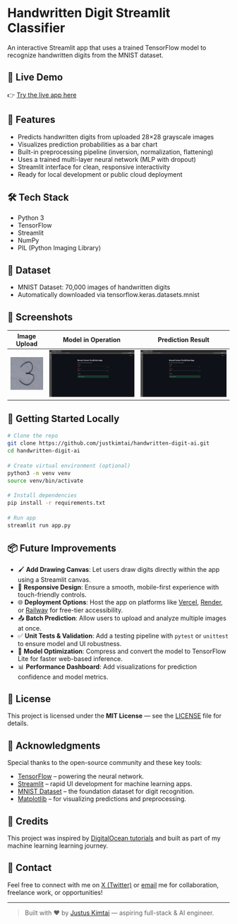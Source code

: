 # Handwritten Digit Streamlit Classifier

An interactive Streamlit app that uses a trained TensorFlow model to recognize handwritten digits from the MNIST dataset.

## 🚀 Live Demo

👉 [Try the live app here](https://handwritten-digit-ai.streamlit.app/)

## 🎯 Features

- Predicts handwritten digits from uploaded 28×28 grayscale images
- Visualizes prediction probabilities as a bar chart
- Built-in preprocessing pipeline (inversion, normalization, flattening)
- Uses a trained multi-layer neural network (MLP with dropout)
- Streamlit interface for clean, responsive interactivity
- Ready for local development or public cloud deployment

## 🛠 Tech Stack

- Python 3
- TensorFlow
- Streamlit
- NumPy
- PIL (Python Imaging Library)

## 📂 Dataset

- MNIST Dataset: 70,000 images of handwritten digits
- Automatically downloaded via tensorflow.keras.datasets.mnist

## 📸 Screenshots

| Image Upload         | Model in Operation              | Prediction Result            |
|----------------------|---------------------------------|------------------------------|
| ![UI](images/3.jpeg) | ![MO](images/model_running.png) | ![PR](images/prediction.png) |

## 🧪 Getting Started Locally

```bash
# Clone the repo
git clone https://github.com/justkimtai/handwritten-digit-ai.git
cd handwritten-digit-ai

# Create virtual environment (optional)
python3 -m venv venv
source venv/bin/activate

# Install dependencies
pip install -r requirements.txt

# Run app
streamlit run app.py
```

## 📦 Future Improvements

- 🖌 **Add Drawing Canvas**: Let users draw digits directly within the app using a Streamlit canvas.
- 📱 **Responsive Design**: Ensure a smooth, mobile-first experience with touch-friendly controls.
- 🌐 **Deployment Options**: Host the app on platforms like [Vercel](https://vercel.com/), [Render](https://render.com/), or [Railway](https://railway.app/) for free-tier accessibility.
- 📤 **Batch Prediction**: Allow users to upload and analyze multiple images at once.
- ✅ **Unit Tests & Validation**: Add a testing pipeline with `pytest` or `unittest` to ensure model and UI robustness.
- 🧠 **Model Optimization**: Compress and convert the model to TensorFlow Lite for faster web-based inference.
- 📊 **Performance Dashboard**: Add visualizations for prediction confidence and model metrics.

## 📄 License

This project is licensed under the **MIT License** — see the [LICENSE](LICENSE) file for details.

## 🙌 Acknowledgments

Special thanks to the open-source community and these key tools:

- [TensorFlow](https://www.tensorflow.org/) – powering the neural network.
- [Streamlit](https://streamlit.io/) – rapid UI development for machine learning apps.
- [MNIST Dataset](http://yann.lecun.com/exdb/mnist/) – the foundation dataset for digit recognition.
- [Matplotlib](https://matplotlib.org/) – for visualizing predictions and preprocessing.

## 🤝 Credits

This project was inspired by [DigitalOcean tutorials](https://www.digitalocean.com/community/tutorials) and built as part of my machine learning learning journey.

## 📩 Contact

Feel free to connect with me on [X (Twitter)](https://x.com/justkimtai) or [email](mailto:justkimtai@gmail.com) me for collaboration, freelance work, or opportunities!

---

> Built with ❤️ by [Justus Kimtai](https://github.com/justkimtai) — aspiring full-stack & AI engineer.
